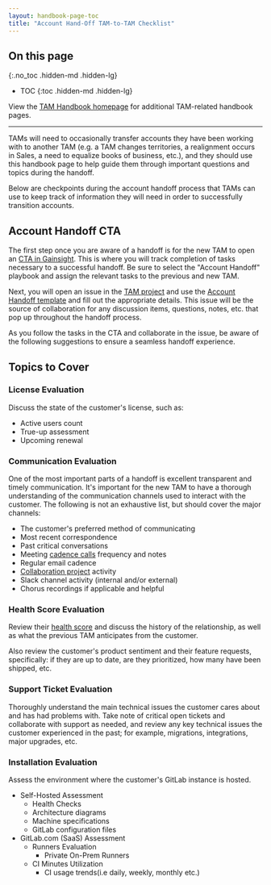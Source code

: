 ```yaml
---
layout: handbook-page-toc
title: "Account Hand-Off TAM-to-TAM Checklist"
---
```


## On this page
{:.no_toc .hidden-md .hidden-lg}

- TOC
{:toc .hidden-md .hidden-lg}

View the [TAM Handbook homepage](/handbook/customer-success/tam/) for additional TAM-related handbook pages.

----

TAMs will need to occasionally transfer accounts they have been working with to another TAM (e.g. a TAM changes territories, a realignment occurs in Sales, a need to equalize books of business, etc.), and they should use this handbook page to help guide them through important questions and topics during the handoff.

Below are checkpoints during the account handoff process that TAMs can use to keep track of information they will need in order to successfully transition accounts.

## Account Handoff CTA

The first step once you are aware of a handoff is for the new TAM to open an [CTA in Gainsight](https://about.gitlab.com/handbook/customer-success/tam/gainsight/#ctas). This is where you will track completion of tasks necessary to a successful handoff. Be sure to select the "Account Handoff" playbook and assign the relevant tasks to the previous and new TAM.

Next, you will open an issue in the [TAM project](https://gitlab.com/gitlab-com/customer-success/tam) and use the [Account Handoff template](https://gitlab.com/gitlab-com/customer-success/tam/-/issues/new?issue%5Bassignee_id%5D=&issue%5Bmilestone_id%5D=#) and fill out the appropriate details. This issue will be the source of collaboration for any discussion items, questions, notes, etc. that pop up throughout the handoff process.

As you follow the tasks in the CTA and collaborate in the issue, be aware of the following suggestions to ensure a seamless handoff experience.

## Topics to Cover

### License Evaluation

Discuss the state of the customer's license, such as:

- Active users count
- True-up assessment
- Upcoming renewal

### Communication Evaluation

One of the most important parts of a handoff is excellent transparent and timely communication. It's important for the new TAM to have a thorough understanding of the communication channels used to interact with the customer. The following is not an exhaustive list, but should cover the major channels:

- The customer's preferred method of communicating
- Most recent correspondence
- Past critical conversations
- Meeting [cadence calls](/handbook/customer-success/tam/cadence-calls/) frequency and notes
- Regular email cadence
- [Collaboration project](/handbook/customer-success/tam/engagement/) activity
- Slack channel activity (internal and/or external)
- Chorus recordings if applicable and helpful

### Health Score Evaluation

Review their [health score](/handbook/customer-success/tam/health-score-triage/) and discuss the history of the relationship, as well as what the previous TAM anticipates from the customer.

Also review the customer's product sentiment and their feature requests, specifically: if they are up to date, are they prioritized, how many have been shipped, etc.

### Support Ticket Evaluation

Thoroughly understand the main technical issues the customer cares about and has had problems with. Take note of critical open tickets and collaborate with support as needed, and review any key technical issues the customer experienced in the past; for example, migrations, integrations, major upgrades, etc.

### Installation Evaluation

Assess the environment where the customer's GitLab instance is hosted.

- Self-Hosted Assessment
  - Health Checks
  - Architecture diagrams
  - Machine specifications
  - GitLab configuration files
- GitLab.com (SaaS) Assessment
  - Runners Evaluation
    - Private On-Prem Runners
  - CI Minutes Utilization
    - CI usage trends(i.e daily, weekly, monthly etc.)
